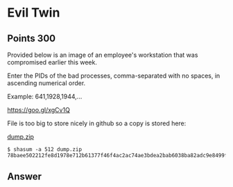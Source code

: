 # Evil Twin

## Points 300

Provided below is an image of an employee's workstation that was compromised earlier this week.

Enter the PIDs of the bad processes, comma-separated with no spaces, in ascending numerical order.

Example: 641,1928,1944,...

https://goo.gl/xgCv1Q

File is too big to store nicely in github so a copy is stored here:

[dump.zip](https://malicious.link/static/hacktober2018/dump.zip)

```
$ shasum -a 512 dump.zip
78baee502212fe8d1978e712b61377f46f4ac2ac74ae3bdea2bab6038ba82adc9e8499f02284cdf9b3df6b1f8a85a26396d303363aa174f55b6c02be7da45daf
```

## Answer